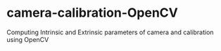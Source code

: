 # camera-calibration-OpenCV
Computing Intrinsic and Extrinsic parameters of camera and calibration using OpenCV

